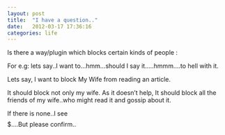 ```yaml
---
layout: post
title:  "I have a question.."
date:   2012-03-17 17:36:16
categories: life 
---
```


Is there a way/plugin which blocks certain kinds of people :

For e.g: lets say..I want to…hmm…should I say it…..hmmm….to hell with it.

Lets say, I want to block My Wife from reading an article.

It should block not only my wife. As it doesn’t help, It should block all the friends of my wife..who might read it and gossip about it.

If there is none..I see $$$$$….But please confirm..
